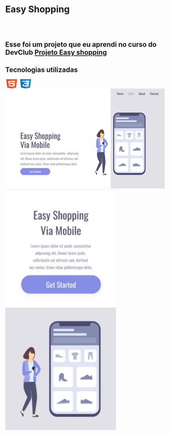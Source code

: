 
<h1>Easy Shopping</h1>
<br>
<br>

<h2>Esse foi um projeto que eu aprendi no curso do DevClub <a href="https://suzimaramoura.github.io/easy-shopping/" target="_blank"> Projeto Easy shopping</a></h2>
<h2>Tecnologias utilizadas</h2>
<div>
   <img align="center" alt="logo-HTML" height="30" width="40" src="https://raw.githubusercontent.com/devicons/devicon/master/icons/html5/html5-original.svg">
   <img align="center" alt="logo-CSS" height="30" width="40" src="https://raw.githubusercontent.com/devicons/devicon/master/icons/css3/css3-original.svg">
</div>
<img src="https://github.com/SuzimaraMoura/easy-shopping/blob/main/assets/desktop.jpg?raw=true" />
<br>
<img width=350px src="https://github.com/SuzimaraMoura/easy-shopping/blob/main/assets/mobile.jpg?raw=true"/>
